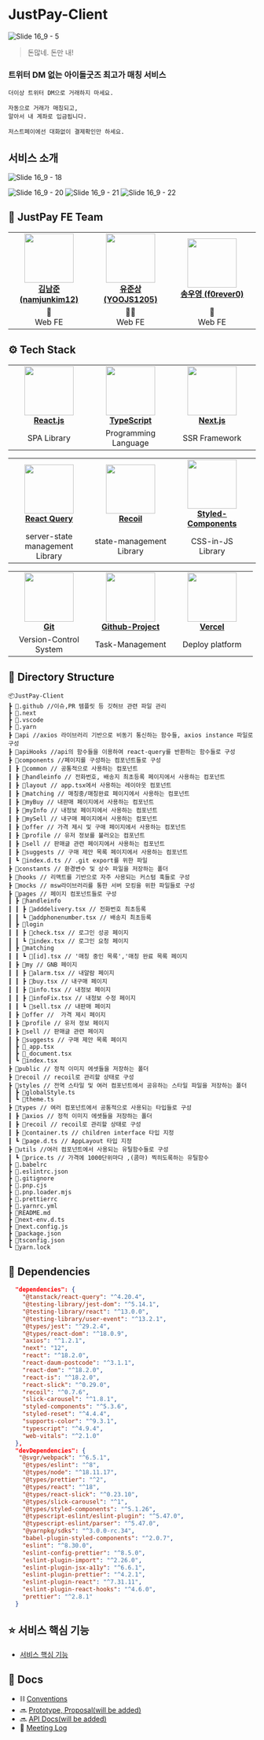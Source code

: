 # JustPay-Client

![Slide 16_9 - 5](https://user-images.githubusercontent.com/62867581/212339901-454164c1-53f0-489b-b257-eacfdff14b4f.png)


> 돈많네. 돈만 내!

### 트위터 DM 없는 아이돌굿즈 최고가 매칭 서비스

```
더이상 트위터 DM으로 거래하지 마세요.

자동으로 거래가 매칭되고,
알아서 내 계좌로 입금됩니다.

저스트페이에선 대화없이 결제확인만 하세요.
```

## 서비스 소개
![Slide 16_9 - 18](https://user-images.githubusercontent.com/62867581/212340062-deb68545-59e0-4511-a710-a428038fed31.png)

![Slide 16_9 - 20](https://user-images.githubusercontent.com/62867581/212339942-93d99527-65be-483b-9fa8-24f4c51f64fe.png)
![Slide 16_9 - 21](https://user-images.githubusercontent.com/62867581/212339994-f64ec721-3e21-4956-9696-4575d34c5cc1.png)
![Slide 16_9 - 22](https://user-images.githubusercontent.com/62867581/212340005-dead339f-917d-4905-803e-30f1ec9272ed.png)

## 🙌 JustPay FE Team

<table align="center">
    <tr align="center">
        <td style="min-width: 150px;">
            <a href="https://github.com/namjunkim12">
              <img src="https://github.com/namjunkim12.png" width="100">
              <br />
              <b>김남준 (namjunkim12)</b>
            </a> 
        </td>
        <td style="min-width: 150px;">
            <a href="https://github.com/YOOJS1205">
              <img src="https://github.com/YOOJS1205.png" width="100">
              <br />
              <b>유준상 (YOOJS1205)</b>
            </a>
        </td>
        <td style="min-width: 150px;">
            <a href="https://github.com/f0rever0">
              <img src="https://github.com/f0rever0.png" width="100">
              <br />
              <b>송우영 (f0rever0)</b>
            </a> 
        </td>
        <td style="min-width: 150px;">
            <a href="https://github.com/hyunwookchung">
              <img src="https://github.com/hyunwookchung.png" width="100">
              <br />
              <b>정현욱 (hyunwookchung)</b>
            </a> 
        </td>
    </tr>
    <tr align="center">
        <td>
            👶 <br/>
            Web FE
        </td>
        <td>
            🧚🏻 <br />
            Web FE
        </td>
        <td>
           👼  <br />
            Web FE
        </td>
        <td>
           😽  <br />
            Web FE
        </td>
    </tr>
</table>

## ⚙️ Tech Stack

<table align="center">
    <tr align="center">
        <td style="min-width: 150px;">
            <a href="https://beta.reactjs.org/">
              <img src="https://upload.wikimedia.org/wikipedia/commons/thumb/a/a7/React-icon.svg/2300px-React-icon.svg.png" width="100" >
              <br />
              <b>React.js</b>
            </a> 
        </td>
        <td style="min-width: 150px;">
            <a href="https://www.typescriptlang.org/">
              <img src="https://upload.wikimedia.org/wikipedia/commons/4/4c/Typescript_logo_2020.svg" width="100">
              <br />
              <b>TypeScript</b>
            </a>
        </td>
         <td style="min-width: 150px;">
            <a href="https://nextjs.org/">
              <img src="https://cdn.worldvectorlogo.com/logos/next-js.svg" width="100">
              <br />
              <b>Next.js</b>
            </a> 
        </td>
        <td style="min-width: 150px;">
            <a href="https://github.com/yarnpkg/berry">
              <img src="https://images.ctfassets.net/zsjhz5fgria0/2pgFhH8be2Svky60f7qHu7/54a155ca827d8caeb888b439e820eb93/State_of_Yarn_2__Berry__in_2021.png?w=700&h=400&fl=progressive&q=50&fit=fill" width="100" height='100'>
              <br />
              <b>Yarn2 (berry)</b>
            </a> 
        </td>
        <td style="min-width: 150px;">
            <a href="https://axios-http.com/">
              <img src="https://upload.wikimedia.org/wikipedia/commons/thumb/d/d1/Axios_%28computer_library%29_logo.svg/2560px-Axios_%28computer_library%29_logo.svg.png" width="100" height="60">
              <br />
              <b>Axios</b>
            </a> 
        </td>
    </tr>
    <tr align="center">
        <td>
            SPA Library
        </td>
        <td>
            Programming<br />
            Language
        </td>
        <td>
            SSR Framework
        </td>
        <td>
            Pkg Manager
        </td>
        <td>
            promise-based</br>
            HTTP client
        </td>
</tr>
</table>

<table align="center">
    <tr align="center">
        <td style="min-width: 150px;">
            <a href="https://react-query-v3.tanstack.com">
              <img src="https://seeklogo.com/images/R/react-query-logo-1340EA4CE9-seeklogo.com.png" width="100">
              <br />
              <b>React Query</b>
            </a> 
        </td>
        <td style="min-width: 150px;">
            <a href="https://recoiljs.org/">
              <img src="https://velog.velcdn.com/images/11t518s/post/3a6512ec-8fbe-4e9d-b57f-e7327892012f/image.png" width="100">
              <br />
              <b>Recoil</b>
            </a> 
        </td>
        <td style="min-width: 150px;">
            <a href="https://styled-components.com/">
              <img src="https://raw.githubusercontent.com/styled-components/brand/master/styled-components.png" width="100">
              <br />
              <b>Styled-Components</b>
            </a> 
        </td>
        <td style="min-width: 150px;">
            <a href="https://mswjs.io/">
              <img src="https://user-images.githubusercontent.com/1500684/157772386-75444196-0604-4340-af28-53b236faa182.svg" width="100">
              <br />
              <b>MSW</b>
            </a> 
        </td>
    </tr>
    <tr align="center">
        <td>
            server-state management</br>
            Library
        </td>
        <td>
            state-management</br>
            Library
        </td>
        <td>
            CSS-in-JS</br>
            Library
        </td>   
        <td>
            API-Mocking</br>
            Library
        </td>
</tr>
</table>

<table align="center">
    <tr align="center">
        <td style="min-width: 150px;">
            <a href="https://git-scm.com/">
              <img src="https://avatars.githubusercontent.com/u/18133?s=200&v=4" width="100">
              <br />
              <b>Git</b>
            </a> 
        </td>
        <td style="min-width: 150px;">
            <a href="https://github.com/">
              <img src="https://cdn-icons-png.flaticon.com/512/25/25231.png" width="100">
              <br />
              <b>Github-Project</b>
            </a> 
        </td>
        <td style="min-width: 150px;">
            <a href="https://vercel.com/">
              <img src="https://camo.githubusercontent.com/add2c9721e333f0043ac938f3dadbc26a282776e01b95b308fcaba5afaf74ae3/68747470733a2f2f6173736574732e76657263656c2e636f6d2f696d6167652f75706c6f61642f76313538383830353835382f7265706f7369746f726965732f76657263656c2f6c6f676f2e706e67" width="100">
              <br />
              <b>Vercel</b>
            </a> 
        </td>
    </tr>
    <tr align="center">
        <td>
            Version-Control</br>
            System
        </td>
        <td>
            Task-Management
        </td>
        <td>
            Deploy platform
        </td>   
</tr>
</table>

## 📁 Directory Structure

```
📦JustPay-Client
┣ 📂.github //이슈,PR 템플릿 등 깃허브 관련 파일 관리
┣ 📂.next
┣ 📂.vscode
┣ 📂.yarn
┣ 📂api //axios 라이브러리 기반으로 비동기 통신하는 함수들, axios instance 파일로 구성
┣ 📂apiHooks //api의 함수들을 이용하여 react-query를 반환하는 함수들로 구성
┣ 📂components //페이지를 구성하는 컴포넌트들로 구성
┃ ┣ 📂common // 공통적으로 사용하는 컴포넌트
┃ ┣ 📂handleinfo // 전화번호, 배송지 최초등록 페이지에서 사용하는 컴포넌트 
┃ ┣ 📂layout // app.tsx에서 사용하는 레이아웃 컴포넌트
┃ ┣ 📂matching // 매칭중/매칭완료 페이지에서 사용하는 컴포넌트
┃ ┣ 📂myBuy // 내판매 페이지에서 사용하는 컴포넌트 
┃ ┣ 📂myInfo // 내정보 페이지에서 사용하는 컴포넌트 
┃ ┣ 📂mySell // 내구매 페이지에서 사용하는 컴포넌트 
┃ ┣ 📂offer // 가격 제시 및 구매 페이지에서 사용하는 컴포넌트
┃ ┣ 📂profile // 유저 정보를 불러오는 컴포넌트
┃ ┣ 📂sell // 판매글 관련 페이지에서 사용하는 컴포넌트 
┃ ┣ 📂suggests // 구매 제안 목록 페이지에서 사용하는 컴포넌트  
┃ ┗ 📜index.d.ts // .git export를 위한 파일
┣ 📂constants // 환경변수 및 상수 파일을 저장하는 폴더
┣ 📂hooks // 리액트를 기반으로 자주 사용되는 커스텀 훅들로 구성
┣ 📂mocks // msw라이브러리를 통한 서버 모킹을 위한 파일들로 구성
┣ 📂pages // 페이지 컴포넌트들로 구성
┃ ┣ 📂handleinfo
┃ ┃ ┣ 📜adddelivery.tsx // 전화번호 최초등록
┃ ┃ ┗ 📜addphonenumber.tsx // 배송지 최초등록
┃ ┣ 📂login
┃ ┃ ┣ 📜check.tsx // 로그인 성공 페이지
┃ ┃ ┗ 📜index.tsx // 로그인 요청 페이지
┃ ┣ 📂matching
┃ ┃ ┗ 📜[id].tsx // '매칭 중인 목록','매칭 완료 목록 페이지
┃ ┣ 📂my // GNB 페이지
┃ ┃ ┣ 📜alarm.tsx // 내알람 페이지
┃ ┃ ┣ 📜buy.tsx // 내구매 페이지
┃ ┃ ┣ 📜info.tsx // 내정보 페이지
┃ ┃ ┣ 📜infoFix.tsx // 내정보 수정 페이지
┃ ┃ ┗ 📜sell.tsx // 내판매 페이지
┃ ┣ 📂offer //  가격 제시 페이지
┃ ┣ 📂profile // 유저 정보 페이지
┃ ┣ 📂sell // 판매글 관련 페이지
┃ ┣ 📂suggests // 구매 제안 목록 페이지
┃ ┣ 📜_app.tsx
┃ ┣ 📜_document.tsx
┃ ┗ 📜index.tsx
┣ 📂public // 정적 이미지 에셋들을 저장하는 폴더
┣ 📂recoil // recoil로 관리할 상태로 구성
┣ 📂styles // 전역 스타일 및 여러 컴포넌트에서 공유하는 스타일 파일을 저장하는 폴더
┃ ┣ 📜globalStyle.ts
┃ ┗ 📜theme.ts
┣ 📂types // 여러 컴포넌트에서 공통적으로 사용되는 타입들로 구성
┃ ┣ 📂axios // 정적 이미지 에셋들을 저장하는 폴더
┃ ┣ 📂recoil // recoil로 관리할 상태로 구성
┃ ┣ 📜container.ts // children interface 타입 지정
┃ ┗ 📜page.d.ts // AppLayout 타입 지정
┣ 📂utils //여러 컴포넌트에서 사용되는 유틸함수들로 구성
┃ ┗ 📜price.ts // 가격에 1000단위마다 ,(콤마) 찍히도록하는 유틸함수
┣ 📜.babelrc
┣ 📜.eslintrc.json
┣ 📜.gitignore
┣ 📜.pnp.cjs
┣ 📜.pnp.loader.mjs
┣ 📜.prettierrc
┣ 📜.yarnrc.yml
┣ 📜README.md
┣ 📜next-env.d.ts
┣ 📜next.config.js
┣ 📜package.json
┣ 📜tsconfig.json
┗ 📜yarn.lock
```

## 🤝 Dependencies

```json
  "dependencies": {
    "@tanstack/react-query": "^4.20.4",
    "@testing-library/jest-dom": "^5.14.1",
    "@testing-library/react": "^13.0.0",
    "@testing-library/user-event": "^13.2.1",
    "@types/jest": "^29.2.4",
    "@types/react-dom": "^18.0.9",
    "axios": "^1.2.1",
    "next": "12",
    "react": "^18.2.0",
    "react-daum-postcode": "^3.1.1",
    "react-dom": "^18.2.0",
    "react-is": "^18.2.0",
    "react-slick": "^0.29.0",
    "recoil": "^0.7.6",
    "slick-carousel": "^1.8.1",
    "styled-components": "^5.3.6",
    "styled-reset": "^4.4.4",
    "supports-color": "^9.3.1",
    "typescript": "^4.9.4",
    "web-vitals": "^2.1.0"
  },
  "devDependencies": {
   "@svgr/webpack": "^6.5.1",
    "@types/eslint": "^8",
    "@types/node": "^18.11.17",
    "@types/prettier": "^2",
    "@types/react": "^18",
    "@types/react-slick": "^0.23.10",
    "@types/slick-carousel": "^1",
    "@types/styled-components": "^5.1.26",
    "@typescript-eslint/eslint-plugin": "^5.47.0",
    "@typescript-eslint/parser": "^5.47.0",
    "@yarnpkg/sdks": "^3.0.0-rc.34",
    "babel-plugin-styled-components": "^2.0.7",
    "eslint": "^8.30.0",
    "eslint-config-prettier": "^8.5.0",
    "eslint-plugin-import": "^2.26.0",
    "eslint-plugin-jsx-a11y": "^6.6.1",
    "eslint-plugin-prettier": "^4.2.1",
    "eslint-plugin-react": "^7.31.11",
    "eslint-plugin-react-hooks": "^4.6.0",
    "prettier": "^2.8.1"
  }
```

## ⭐️ 서비스 핵심 기능

- [서비스 핵심 기능](https://eunbigombi.notion.site/6e0b1cc72333452c89500eb8b62e8943)

## 📄 Docs

- ⛓️ [Conventions](https://www.notion.so/eunbigombi/a6a709ccd0a84b7aaa4e0cf999084592)
- 🔜 [Prototype, Proposal(will be added)]()
- 🔜 [API Docs(will be added)]()
- 🧾 [Meeting Log](https://www.notion.so/eunbigombi/503f9e06e9ff4f62a158e2ebda313636?v=765b51a388b448f5816fc0223968c290)

